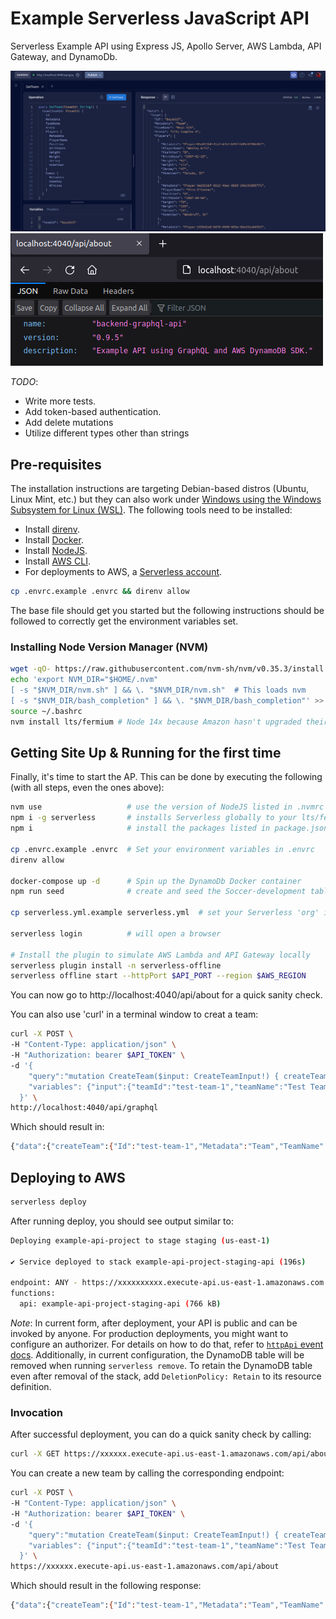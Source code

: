 # Example Serverless JavaScript API

Serverless Example API using Express JS, Apollo Server, AWS Lambda, API Gateway, and DynamoDb.

![text](api-1.png)
![text](api-2.png)

_TODO_:

- Write more tests.
- Add token-based authentication.
- Add delete mutations
- Utilize different types other than strings

## Pre-requisites

The installation instructions are targeting Debian-based distros (Ubuntu, Linux Mint, etc.) but they can also work under [Windows using the Windows Subsystem for Linux (WSL)](https://docs.microsoft.com/en-us/windows/wsl/about).  The following tools need to be installed:

- Install [direnv](https://direnv.net).
- Install [Docker](https://www.docker.com).
- Install [NodeJS](https://nodejs.org/en/download/).
- Install [AWS CLI](https://docs.aws.amazon.com/cli/latest/userguide/cli-chap-getting-started.html).
- For deployments to AWS, a [Serverless account](https://app.serverless.com/).

```bash
cp .envrc.example .envrc && direnv allow
```

The base file should get you started but the following instructions should be followed to correctly get the environment variables set.

### Installing Node Version Manager (NVM)

```bash
wget -qO- https://raw.githubusercontent.com/nvm-sh/nvm/v0.35.3/install.sh | bash
echo 'export NVM_DIR="$HOME/.nvm"
[ -s "$NVM_DIR/nvm.sh" ] && \. "$NVM_DIR/nvm.sh"  # This loads nvm
[ -s "$NVM_DIR/bash_completion" ] && \. "$NVM_DIR/bash_completion"' >> ~/.bashrc
source ~/.bashrc
nvm install lts/fermium # Node 14x because Amazon hasn't upgraded their framework yet :( 
```

## Getting Site Up & Running for the first time

Finally, it's time to start the AP.  This can be done by executing the following (with all steps, even the ones above):

```bash
nvm use                   # use the version of NodeJS listed in .nvmrc
npm i -g serverless       # installs Serverless globally to your lts/fermium install
npm i                     # install the packages listed in package.json

cp .envrc.example .envrc  # Set your environment variables in .envrc
direnv allow

docker-compose up -d      # Spin up the DynamoDb Docker container
npm run seed              # create and seed the Soccer-development table

cp serverless.yml.example serverless.yml  # set your Serverless 'org' in severless.yml

serverless login          # will open a browser

# Install the plugin to simulate AWS Lambda and API Gateway locally
serverless plugin install -n serverless-offline                     
serverless offline start --httpPort $API_PORT --region $AWS_REGION
```

You can now go to http://localhost:4040/api/about for a quick sanity check.

You can also use 'curl' in a terminal window to creat a team:

```bash
curl -X POST \
-H "Content-Type: application/json" \
-H "Authorization: bearer $API_TOKEN" \
-d '{
    "query":"mutation CreateTeam($input: CreateTeamInput!) { createTeam(input: $input) { Id Metadata TeamName Arena  } }",
    "variables": {"input":{"teamId":"test-team-1","teamName":"Test Team","arena":"Test Team Arena"}}
  }' \
http://localhost:4040/api/graphql
```

Which should result in:

```bash
{"data":{"createTeam":{"Id":"test-team-1","Metadata":"Team","TeamName":"Test Team","Arena":"Test Team Arena"}}}
```

## Deploying to AWS

```bash
serverless deploy
```

After running deploy, you should see output similar to:

```bash
Deploying example-api-project to stage staging (us-east-1)

✔ Service deployed to stack example-api-project-staging-api (196s)

endpoint: ANY - https://xxxxxxxxxx.execute-api.us-east-1.amazonaws.com
functions:
  api: example-api-project-staging-api (766 kB)
```

_Note_: In current form, after deployment, your API is public and can be invoked by anyone. For production deployments, you might want to configure an authorizer. For details on how to do that, refer to [`httpApi` event docs](https://www.serverless.com/framework/docs/providers/aws/events/http-api/). Additionally, in current configuration, the DynamoDB table will be removed when running `serverless remove`. To retain the DynamoDB table even after removal of the stack, add `DeletionPolicy: Retain` to its resource definition.

### Invocation

After successful deployment, you can do a quick sanity check by calling:

```bash
curl -X GET https://xxxxxx.execute-api.us-east-1.amazonaws.com/api/about
```

You can create a new team by calling the corresponding endpoint:

```bash
curl -X POST \
-H "Content-Type: application/json" \
-H "Authorization: bearer $API_TOKEN" \
-d '{
    "query":"mutation CreateTeam($input: CreateTeamInput!) { createTeam(input: $input) { Id Metadata TeamName Arena  } }",
    "variables": {"input":{"teamId":"test-team-1","teamName":"Test Team","arena":"Test Team Arena"}}
  }' \
https://xxxxxx.execute-api.us-east-1.amazonaws.com/api/about
```

Which should result in the following response:

```bash
{"data":{"createTeam":{"Id":"test-team-1","Metadata":"Team","TeamName":"Test Team","Arena":"Test Team Arena"}}}
```

